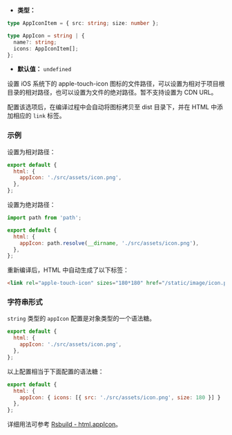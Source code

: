 - **类型：**

```ts
type AppIconItem = { src: string; size: number };

type AppIcon = string | {
  name?: string;
  icons: AppIconItem[];
};
```

- **默认值：** `undefined`

设置 iOS 系统下的 apple-touch-icon 图标的文件路径，可以设置为相对于项目根目录的相对路径，也可以设置为文件的绝对路径。暂不支持设置为 CDN URL。

配置该选项后，在编译过程中会自动将图标拷贝至 dist 目录下，并在 HTML 中添加相应的 `link` 标签。

### 示例

设置为相对路径：

```js
export default {
  html: {
    appIcon: './src/assets/icon.png',
  },
};
```

设置为绝对路径：

```js
import path from 'path';

export default {
  html: {
    appIcon: path.resolve(__dirname, './src/assets/icon.png'),
  },
};
```

重新编译后，HTML 中自动生成了以下标签：

```html
<link rel="apple-touch-icon" sizes="180*180" href="/static/image/icon.png" />
```

### 字符串形式

`string` 类型的 `appIcon` 配置是对象类型的一个语法糖。

```js
export default {
  html: {
    appIcon: './src/assets/icon.png',
  },
};
```

以上配置相当于下面配置的语法糖：

```js
export default {
  html: {
    appIcon: { icons: [{ src: './src/assets/icon.png', size: 180 }] }
  },
};
```

详细用法可参考 [Rsbuild - html.appIcon](https://rsbuild.dev/zh/config/html/app-icon)。
